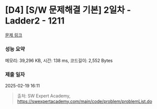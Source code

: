 # [D4] [S/W 문제해결 기본] 2일차 - Ladder2 - 1211 

[문제 링크](https://swexpertacademy.com/main/code/problem/problemDetail.do?contestProbId=AV14BgD6AEECFAYh) 

### 성능 요약

메모리: 39,296 KB, 시간: 138 ms, 코드길이: 2,552 Bytes

### 제출 일자

2025-02-19 16:11



> 출처: SW Expert Academy, https://swexpertacademy.com/main/code/problem/problemList.do